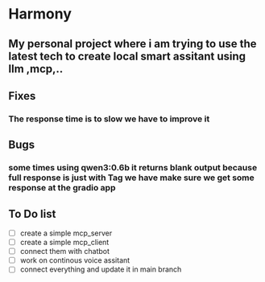 # Harmony 
## My personal project where i am trying to use the latest tech to create local smart assitant using llm ,mcp,..

## Fixes 
### The response time is to slow we have to improve it 

## Bugs 
### some times using qwen3:0.6b it returns blank output because full response is just with <Think> Tag we have make sure we get some response at the gradio app

## To Do list
- [ ] create a simple mcp_server
- [ ] create a simple mcp_client
- [ ] connect them with chatbot
- [ ] work on continous voice assitant
- [ ] connect everything and update it in main branch